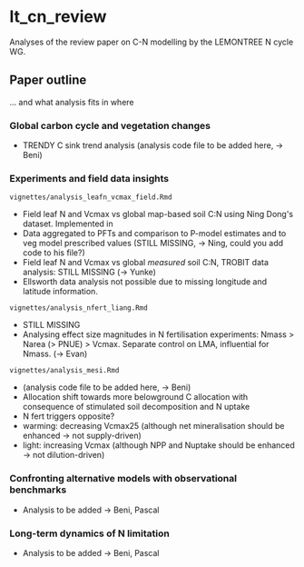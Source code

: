 # lt_cn_review

Analyses of the review paper on C-N modelling by the LEMONTREE N cycle WG.

## Paper outline 

... and what analysis fits in where

### Global carbon cycle and vegetation changes

- TRENDY C sink trend analysis (analysis code file to be added here, -> Beni)

### Experiments and field data insights

`vignettes/analysis_leafn_vcmax_field.Rmd`

- Field leaf N and Vcmax vs global map-based soil C:N using Ning Dong's dataset. Implemented in 
- Data aggregated to PFTs and comparison to P-model estimates and to veg model prescribed values (STILL MISSING, -> Ning, could you add code to his file?)
- Field leaf N and Vcmax vs global *measured* soil C:N, TROBIT data analysis: STILL MISSING  (-> Yunke)
- Ellsworth data analysis not possible due to missing longitude and latitude information.

`vignettes/analysis_nfert_liang.Rmd`

- STILL MISSING
- Analysing effect size magnitudes in N fertilisation experiments: Nmass > Narea (> PNUE) > Vcmax. Separate control on LMA, influential for Nmass. (-> Evan)

`vignettes/analysis_mesi.Rmd`

- (analysis code file to be added here, -> Beni)
- Allocation shift towards more belowground C allocation with consequence of stimulated soil decomposition and N uptake
- N fert triggers opposite?
- warming: decreasing Vcmax25 (although net mineralisation should be enhanced → not supply-driven)
- light: increasing Vcmax (although NPP and Nuptake should be enhanced → not dilution-driven)


### Confronting alternative models with observational benchmarks

- Analysis to be added -> Beni, Pascal
        

### Long-term dynamics of N limitation

- Analysis to be added -> Beni, Pascal

